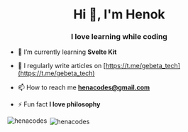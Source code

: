 <h1 align="center">Hi 👋, I'm Henok</h1>
<h3 align="center">I love learning while coding </h3>

- 🌱 I’m currently learning **Svelte Kit**

- 📝 I regularly write articles on [https://t.me/gebeta_tech](https://t.me/gebeta_tech)


- 📫 How to reach me **henacodes@gmail.com**

- ⚡ Fun fact **I love philosophy**


<p><img align="left" src="https://github-readme-stats.vercel.app/api/top-langs?username=henacodes&show_icons=true&locale=en&layout=compact&theme=dark" alt="henacodes" /></p>

<p>&nbsp;<img align="center" src="https://github-readme-stats.vercel.app/api?username=henacodes&show_icons=true&locale=en&theme=dark" alt="henacodes" /></p>
